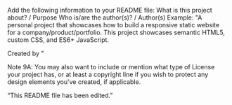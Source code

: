 Add the following information to your README file:
What is this project about? / Purpose
Who is/are the author(s)? / Author(s)
Example:
"A personal project that showcases how to build a responsive static website for a company/product/portfolio. This project showcases semantic HTML5, custom CSS, and ES6+ JavaScript. 

Created by <yourname>"

Note 9A:
You may also want to include or mention what type of License your project has, or at least a copyright line if you wish to protect any design elements you've created, if applicable.

“This README file has been edited.”
